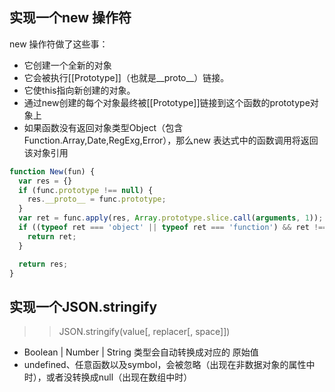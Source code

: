 
## 实现一个new 操作符

new 操作符做了这些事：
- 它创建一个全新的对象
- 它会被执行[[Prototype]]（也就是__proto__）链接。
- 它使this指向新创建的对象。
- 通过new创建的每个对象最终被[[Prototype]]链接到这个函数的prototype对象上
- 如果函数没有返回对象类型Object（包含Function.Array,Date,RegExg,Error），那么new 表达式中的函数调用将返回该对象引用
```js
function New(fun) {
  var res = {}
  if (func.prototype !== null) {
    res.__proto__ = func.prototype;
  }
  var ret = func.apply(res, Array.prototype.slice.call(arguments, 1));
  if ((typeof ret === 'object' || typeof ret === 'function') && ret !== null) {
    return ret;
  }

  return res;
}


```

## 实现一个JSON.stringify

>> JSON.stringify(value[, replacer[, space]])

- Boolean | Number | String 类型会自动转换成对应的 原始值
- undefined、任意函数以及symbol，会被忽略（出现在非数据对象的属性中时），或者没转换成null（出现在数组中时）
